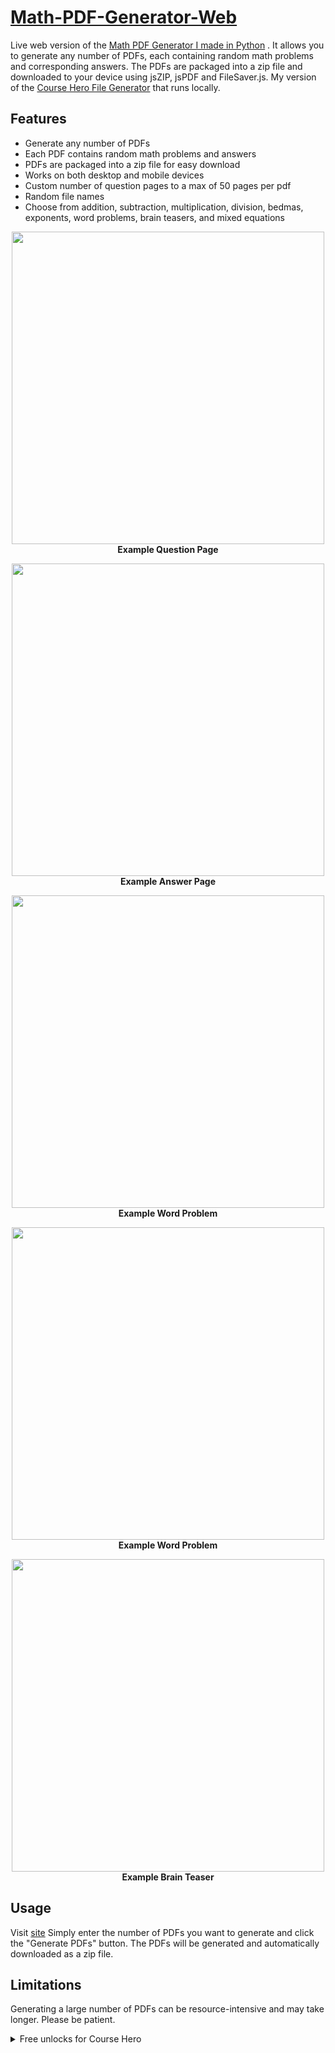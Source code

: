 
# [Math-PDF-Generator-Web](https://sankeer28.github.io/Math-PDF-Generator-Web/)
Live web version of the [Math PDF Generator I made in Python](https://github.com/sankeer28/Math-PDF-Generator)
 . It allows you to generate any number of PDFs, each containing random math problems and corresponding answers. The PDFs are packaged into a zip file and downloaded to your device using jsZIP, jsPDF and FileSaver.js. My version of the [Course Hero File Generator](https://herogeneratorpure.com/) that runs locally.

## Features

- Generate any number of PDFs
- Each PDF contains random math problems and answers
- PDFs are packaged into a zip file for easy download
- Works on both desktop and mobile devices
- Custom number of question pages to a max of 50 pages per pdf 
- Random file names
- Choose from addition, subtraction, multiplication, division, bedmas, exponents, word problems, brain teasers, and mixed equations


<p align="center">
  <img src="https://github.com/sankeer28/Math-PDF-Generator-Web/assets/112449287/3ca07614-d136-4f90-be82-e966388ec95b" width="500">
  <br>
  <b>Example Question Page</b>
</p>

<p align="center">
  <img src="https://github.com/sankeer28/Math-PDF-Generator-Web/assets/112449287/9406aaea-e355-4446-ad83-b778bd2a5e30" width="500">
  <br>
  <b>Example Answer Page</b>
</p>

<p align="center">
  <img src="https://github.com/user-attachments/assets/cfb96f25-6e66-4e47-a8e2-cc0f18001cf9" width="500">
  <br>
  <b>Example Word Problem</b>
</p>
<p align="center">
  <img src="https://github.com/user-attachments/assets/55f0f096-e7e2-414f-92ac-390f635dadee" width="500">
  <br>
  <b>Example Word Problem</b>
</p>

<p align="center">
  <img src="https://github.com/user-attachments/assets/066f891f-9999-4f5c-98e6-3b7ee47f57b5" width="500">
  <br>
  <b>Example Brain Teaser</b>
</p>




## Usage
Visit [site](https://sankeer28.github.io/Math-PDF-Generator-Web/)
Simply enter the number of PDFs  you want to generate and click the "Generate PDFs" button. The PDFs will be generated and automatically downloaded as a zip file.

## Limitations

Generating a large number of PDFs can be resource-intensive and may take longer. Please be patient.



<details>
  <summary>Free unlocks for Course Hero</summary>
  
 ## How to get free unlocks for Course Hero (also works for Studocu)
1. Go to https://coursehero.com/upload

2. Make an account if you haven't already

3. Extract/open the .zip

4. Upload the documents to Coursehero

5. Select a random class for the documents

6. Wait for approval (Usually less than 10 minutes)

For every 10 documents, you will get 5 unlocks!

Note: Upload only 20 documents at a time.

#### Start the repo if you find this useful
  
  
</details>

  
